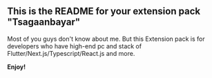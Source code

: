 ## This is the README for your extension pack "Tsagaanbayar"

Most of you guys don't know about me. But this Extension pack is for developers who have high-end pc and stack of Flutter/Next.js/Typescript/React.js and more.

**Enjoy!**
